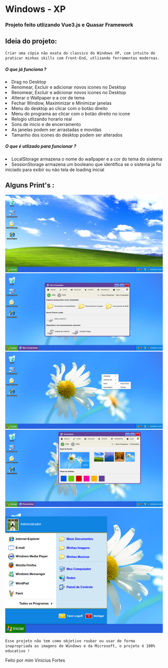 <h1>Windows - XP</h1>
<h3>Projeto feito utlizando Vue3.js e Quasar Framework</h3>

<h2>Ideia do projeto: </h2>

```
Criar uma cópia não exata do classico do Windows XP, com intuito de praticar minhas skills com Front-End, utlizando ferramentas modernas.
```

##### O que já funciona ?


<li>Drag no Desktop</li>
<li>Renomear, Excluir e adicionar novos icones no Desktop</li>
<li>Renomear, Excluir e adicionar novos icones no Desktop</li>
<li>Alterar o Wallpaper e a cor de tema</li>
<li>Fechar Window, Maximinizar e Minimizar janelas</li>
<li>Menu do desktop ao clicar com o botão direito</li>
<li>Menu do programa ao clicar com o botão direito no icone</li>
<li>Relogio utlizando horario real</li>
<li>Sons de inicio e de encerramento</li>
<li>As janelas podem ser arrastadas e movidas</li>
<li>Tamanho dos icones do desktop podem ser alterados</li>

##### O que é utlizado para funcionar ?
<li>LocalStorage armazena o nome do wallpaper e a cor do tema do sistema</li>
<li>SessionStorage armazena um booleano que identifica se o sistema ja foi iniciado para exibir ou não tela de loading inicial</li>


<h2>Alguns Print's :</h2>

<img src="./prints/print1.png">
<img src="./prints/print3.png">
<img src="./prints/print4.png">
<img src="./prints/print5.png">
<img src="./prints/print2.png">

```
Esse projeto não tem como objetivo roubar ou usar de forma inapropriada as imagens do Windows e da Microsoft, o projeto é 100% educativo !
```

Feito por mim Vinicius Fortes

